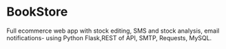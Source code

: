 # BookStore
Full ecommerce web app with stock editing, SMS and stock analysis, email notifications- using Python Flask,REST of API, SMTP, Requests, MySQL. 
